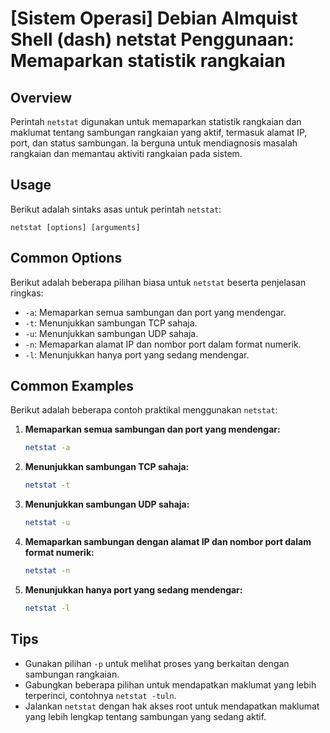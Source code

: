 # [Sistem Operasi] Debian Almquist Shell (dash) netstat Penggunaan: Memaparkan statistik rangkaian

## Overview
Perintah `netstat` digunakan untuk memaparkan statistik rangkaian dan maklumat tentang sambungan rangkaian yang aktif, termasuk alamat IP, port, dan status sambungan. Ia berguna untuk mendiagnosis masalah rangkaian dan memantau aktiviti rangkaian pada sistem.

## Usage
Berikut adalah sintaks asas untuk perintah `netstat`:

```
netstat [options] [arguments]
```

## Common Options
Berikut adalah beberapa pilihan biasa untuk `netstat` beserta penjelasan ringkas:

- `-a`: Memaparkan semua sambungan dan port yang mendengar.
- `-t`: Menunjukkan sambungan TCP sahaja.
- `-u`: Menunjukkan sambungan UDP sahaja.
- `-n`: Memaparkan alamat IP dan nombor port dalam format numerik.
- `-l`: Menunjukkan hanya port yang sedang mendengar.

## Common Examples
Berikut adalah beberapa contoh praktikal menggunakan `netstat`:

1. **Memaparkan semua sambungan dan port yang mendengar:**
   ```bash
   netstat -a
   ```

2. **Menunjukkan sambungan TCP sahaja:**
   ```bash
   netstat -t
   ```

3. **Menunjukkan sambungan UDP sahaja:**
   ```bash
   netstat -u
   ```

4. **Memaparkan sambungan dengan alamat IP dan nombor port dalam format numerik:**
   ```bash
   netstat -n
   ```

5. **Menunjukkan hanya port yang sedang mendengar:**
   ```bash
   netstat -l
   ```

## Tips
- Gunakan pilihan `-p` untuk melihat proses yang berkaitan dengan sambungan rangkaian.
- Gabungkan beberapa pilihan untuk mendapatkan maklumat yang lebih terperinci, contohnya `netstat -tuln`.
- Jalankan `netstat` dengan hak akses root untuk mendapatkan maklumat yang lebih lengkap tentang sambungan yang sedang aktif.